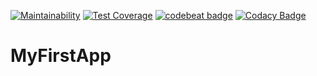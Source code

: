 [![Maintainability](https://api.codeclimate.com/v1/badges/f5bc214f6e7a4817330e/maintainability)](https://codeclimate.com/github/ushastikin/MyFirstApp/maintainability)
[![Test Coverage](https://api.codeclimate.com/v1/badges/f5bc214f6e7a4817330e/test_coverage)](https://codeclimate.com/github/ushastikin/MyFirstApp/test_coverage)
[![codebeat badge](https://codebeat.co/badges/55e07da8-9de8-462e-a9fd-a2bd752f1438)](https://codebeat.co/projects/github-com-ushastikin-myfirstapp-master)
[![Codacy Badge](https://api.codacy.com/project/badge/Grade/cfe77961230341349c14b3026e8b4a46)](https://www.codacy.com/app/ilyapaskhover/MyFirstApp?utm_source=github.com&amp;utm_medium=referral&amp;utm_content=ushastikin/MyFirstApp&amp;utm_campaign=Badge_Grade)
# MyFirstApp
